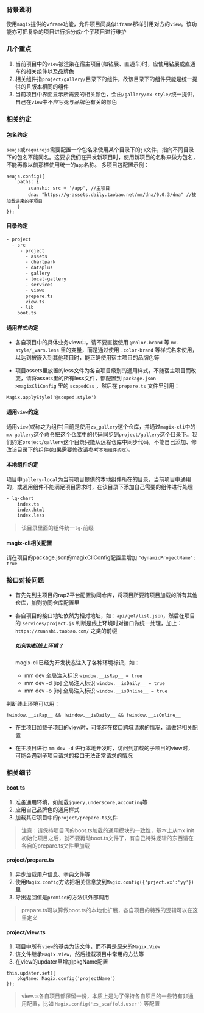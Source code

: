 
### 背景说明
使用`magix`提供的`vframe`功能，允许项目间类似`iframe`那样引用对方的`view`。该功能亦可把复杂的项目进行拆分成`n`个子项目进行维护

### 几个重点
1. 当前项目中的`view`被渲染在宿主项目(如钻展、直通车)时，应使用钻展或直通车的相关组件以及品牌色
2. 相关组件指`project/gallery/`目录下的组件，故该目录下的组件只能是统一提供的且版本相同的组件
3. 当前项目中界面显示所需要的相关颜色，会由`/gallery/mx-style/`统一提供，自己在`view`中不应写死与品牌色有关的颜色


### 相关约定
#### 包名约定
`seajs`或`requirejs`需要配置一个包名来使用某个目录下的`js`文件，指向不同目录下的包名不能同名。这要求我们在开发新项目时，使用新项目的名称来做为包名，不能再像以前那样使用统一的`app`名称。
多项目包配置示例：
```
seajs.config({
	paths: {
		zuanshi: src + '/app', //主项目
		dna: "https://g-assets.daily.taobao.net/mm/dna/0.0.3/dna" //被加载进来的子项目
	}
});
```

#### 目录约定
```bash
- project
  - src
     - project
       - assets
       - chartpark
       - dataplus
       - gallery
       - local-gallery
       - services
       - views
       prepare.ts
       view.ts
     - lib
    boot.ts
```
#### 通用样式约定
- 各自项目中的具体业务view中，请不要直接使用 `@color-brand` 等 `mx-style/_vars.less` 里的变量，而是通过使用 `.color-brand` 等样式名来使用，以达到被嵌入到其他项目时，能正确使用宿主项目的品牌色等

- 项目assets里放置的less文件为各自项目级别的通用样式，不随宿主项目而改变，请将assets里的所有less文件，都配置到 `package.json->magixCliConfig` 里的 `scopedCss` ，然后在 `prepare.ts` 文件里引用：
```
Magix.applyStyle('@scoped.style')
```

#### 通用`view`约定
通用`view`(或称之为组件)目前是使用`zs_gallery`这个仓库，并通过`magix-cli`中的`mx gallery`这个命令把这个仓库中的代码同步到`project/gallery`这个目录下。我们约定`project/gallery`这个目录只能从远程仓库中同步代码，不能自己添加、修改该目录下的组件(如果需要修改请参考`本地组件约定`)。

#### 本地组件约定
项目中`gallery-local`为当前项目提供的本地组件所在的目录，当前项目中通用的，或通用组件不能满足项目需求时，在该目录下添加自己需要的组件进行处理

```bash
- lg-chart
    index.ts
    index.html
    index.less
```
>该目录里面的组件统一`lg-`前缀

#### magix-cli相关配置
请在项目的package.json的magixCliConfig配置里增加 `"dynamicProjectName": true`

### 接口对接问题
- 首先先到主项目的rap2平台配置协同仓库，将项目所要跨项目加载的所有其他仓库，加到协同仓库配置里

- 各自项目的接口地址依然为相对地址，如：`api/get/list.json`，然后在项目的 `services/project.js` 判断是线上环境时对接口做统一处理，加上：`https://zuanshi.taobao.com/` 之类的前缀
	##### 如何判断线上环境？

    magix-cli已经为开发状态注入了各种环境标识，如：
    - mm dev 全局注入标识 `window.__isRap__ = true`
    - mm dev -d [ip] 全局注入标识 `window.__isDaily__ = true`
    - mm dev -o [ip] 全局注入标识 `window.__isOnline__ = true`
    
        
        
判断线上环境可以用：
```
!window.__isRap__ && !window.__isDaily__ && !window.__isOnline__
```

- 在主项目加载子项目的view时，可能存在接口跨域请求的情况，请做好相关配置

- 在主项目进行 `mm dev -d` 进行本地开发时，访问到加载的子项目的view时，可能会遇到子项目请求的接口无法正常请求的情况


### 相关细节
#### boot.ts
 1. 准备通用环境，如加载`jquery,underscore,accouting`等
 2. 应用自己品牌色的通用样式
 3. 加载其它项目中的`project/prepare.ts`文件

> 注意：请保持项目间的boot.ts加载的通用模块的一致性，基本上从mx init初始化项目之后，就不要再动boot.ts文件了，有自己特殊逻辑的东西请在各自的prepare.ts文件里加载

#### project/prepare.ts
 1. 异步加载用户信息、字典文件等
 2. 使用`Magix.config`方法把相关信息放到`Magix.config({'prject.xx':'yy'})`里
 3. 导出返回值是`promise`的方法供外部调用

> prepare.ts可以算做boot.ts的本地化扩展，各自项目的特殊的逻辑可以在这里定义

#### project/view.ts
 1. 项目中所有`view`的基类为该文件，而不再是原来的`Magix.View`
 2. 该文件继承`Magix.View`，然后挂载项目中常用的方法等
 3. 在view的updater里增加pkgName配置
```
this.updater.set({
    pkgName: Magix.config('projectName')
});
```

> view.ts各自项目都保留一份，本质上是为了保持各自项目的一些特有非通用配置，比如 `Magix.config('zs_scaffold.user')` 等配置